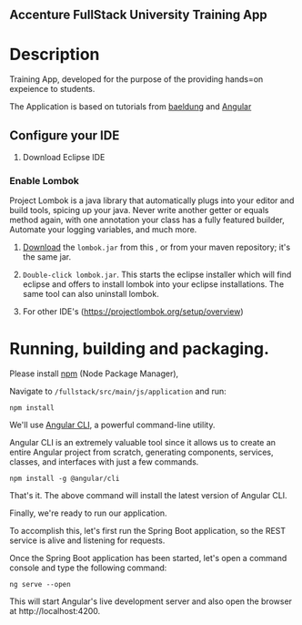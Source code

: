 ## Accenture FullStack University Training App
# Description
Training App, developed for the purpose of the providing hands=on expeience to students.

The Application is based on tutorials from [baeldung](https://www.baeldung.com/spring-boot-angular-web) and [Angular](https://stackblitz.com/angular/egmelpdxren?file=src%2Fapp%2Fhero.service.ts) 

## Configure your IDE

1. Download Eclipse IDE

### Enable Lombok
Project Lombok is a java library that automatically plugs into your editor and build tools, spicing up your java.
Never write another getter or equals method again, with one annotation your class has a fully featured builder, Automate your logging variables, and much more.

1. [Download](https://projectlombok.org/download) the `lombok.jar` from this , or from your maven repository; it's the same jar.

2. `Double-click lombok.jar`. This starts the eclipse installer which will find eclipse and offers to install lombok into your eclipse installations. The same tool can also uninstall lombok.

3. For other IDE's (https://projectlombok.org/setup/overview)

# Running, building and packaging.

Please install [npm](https://www.npmjs.com/get-npm) (Node Package Manager),

Navigate to `/fullstack/src/main/js/application` and run:

```Node
npm install
```

We'll use [Angular CLI](https://cli.angular.io/), a powerful command-line utility.

Angular CLI is an extremely valuable tool since it allows us to create an entire Angular project from scratch, generating components, services, classes, and interfaces with just a few commands.

```
npm install -g @angular/cli
```
That's it. The above command will install the latest version of Angular CLI.

Finally, we're ready to run our application.

To accomplish this, let's first run the Spring Boot application, so the REST service is alive and listening for requests.

Once the Spring Boot application has been started, let's open a command console and type the following command:

```
ng serve --open
```
This will start Angular's live development server and also open the browser at http://localhost:4200.




